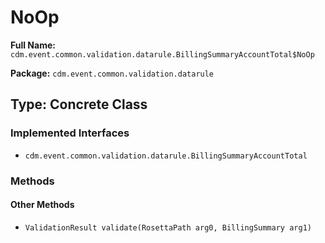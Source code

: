 # NoOp

**Full Name:** `cdm.event.common.validation.datarule.BillingSummaryAccountTotal$NoOp`

**Package:** `cdm.event.common.validation.datarule`

## Type: Concrete Class

### Implemented Interfaces

- `cdm.event.common.validation.datarule.BillingSummaryAccountTotal`

### Methods

#### Other Methods

- `ValidationResult validate(RosettaPath arg0, BillingSummary arg1)`

